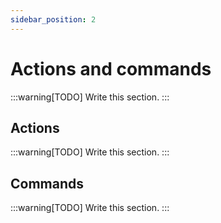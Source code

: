 ```yaml
---
sidebar_position: 2
---
```


# Actions and commands

:::warning[TODO]
Write this section.
:::

## Actions

:::warning[TODO]
Write this section.
:::

## Commands

:::warning[TODO]
Write this section.
:::
